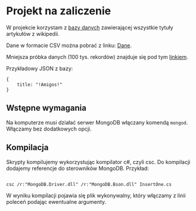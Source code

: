 # Projekt na zaliczenie

W projekcie korzystam z [bazy danych](https://www.kaggle.com/residentmario/wikipedia-article-titles) zawierającej wszystkie tytuły artykułów z wikipedii.

Dane w formacie CSV można pobrać z linku: [Dane](https://drive.google.com/open?id=1C69iSzouKrIZNA-m0TwJnDY1Hs6K86-8).

Mniejsza próbka danych (100 tys. rekordów) znajduje się pod tym [linkiem](https://drive.google.com/file/d/1y8aR5f2grL3kfurC-VD03TzdJW845C4Y/view?usp=sharing).

Przykładowy JSON z bazy:
```
{
	title: "!Amigos!"
}
```

## Wstępne wymagania

Na komputerze musi działać serwer MongoDB włączany komendą <code>mongod</code>. Włączamy bez dodatkowych opcji.

## Kompilacja

Skrypty kompilujemy wykorzystując kompilator c#, czyli csc. Do kompilacji dodajemy referencje do sterowników MongoDB. Przykład:

<code>
csc /r:"MongoDB.Driver.dll" /r:"MongoDB.Bson.dll" InsertOne.cs
</code>

W wyniku kompilacji pojawia się plik wykonywalny, który włączamy z linii poleceń podając ewentualne argumenty.
